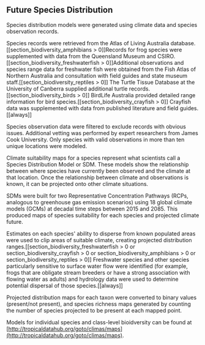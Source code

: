 
## Future Species Distribution

Species distribution models were generated using climate data and species observation records.

Species records were retrieved from the Atlas of Living Australia database. [[section_biodiversity_amphibians > 0]]Records for frog species were supplemented with data from the Queensland Museum and CSIRO. [[section_biodiversity_freshwaterfish > 0]]Additional observations and species range data for freshwater fish were obtained from the Fish Atlas of Northern Australia and consultation with field guides and state museum staff.[[section_biodiversity_reptiles > 0]] The Turtle Tissue Database at the University of Canberra supplied additional turtle records.[[section_biodiversity_birds > 0]] BirdLife Australia provided detailed range information for bird species.[[section_biodiversity_crayfish > 0]] Crayfish data was supplemented with data from published literature and field guides.
[[always]]

Species observation data were filtered to exclude records with obvious issues. Additional vetting was performed by expert researchers from James Cook University. Only species with valid observations in more than ten unique locations were modeled.

Climate suitability maps for a species represent what scientists call a Species Distribution Model or SDM.  These models show the relationship between where species have currently been observed and the climate at that location. Once the relationship between climate and observations is known, it can be projected onto other climate situations.

SDMs were built for two Representative Concentration Pathways (RCPs, analogous to greenhouse gas emission scenarios) using 18 global climate models (GCMs) at decadal time steps between 2015 and 2085.  This produced maps of species suitability for each species and projected climate future.

Estimates on each species' ability to disperse from known populated areas were used to clip areas of suitable climate, creating projected distribution ranges.[[section_biodiversity_freshwaterfish > 0
or section_biodiversity_crayfish > 0
or section_biodiversity_amphibians > 0
or section_biodiversity_reptiles > 0]] Freshwater species and other species particularly sensitive to surface water flow were identified (for example, frogs that are obligate stream breeders or have a strong association with flowing water as adults) and hydrology data were used to determine potential dispersal of those species.[[always]]

Projected distribution maps for each taxon were converted to binary values (present/not present), and species richness maps generated by counting the number of species projected to be present at each mapped point.

Models for individual species and class-level bioidversity can be found at [http://tropicaldatahub.org/goto/climas/maps](http://tropicaldatahub.org/goto/climas/maps).
